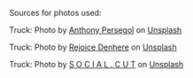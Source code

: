 Sources for photos used:

Truck: Photo by <a href="https://unsplash.com/@moanarchives?utm_source=unsplash&utm_medium=referral&utm_content=creditCopyText">Anthony Persegol</a> on <a href="https://unsplash.com/photos/gBJN5pgr6AQ?utm_source=unsplash&utm_medium=referral&utm_content=creditCopyText">Unsplash</a>

Truck: Photo by <a href="https://unsplash.com/@triolette?utm_source=unsplash&utm_medium=referral&utm_content=creditCopyText">Rejoice Denhere</a> on <a href="https://unsplash.com/photos/5HFUWHd5cTQ?utm_source=unsplash&utm_medium=referral&utm_content=creditCopyText">Unsplash</a>
  
Truck: Photo by <a href="https://unsplash.com/es/@socialcut?utm_source=unsplash&utm_medium=referral&utm_content=creditCopyText">S O C I A L . C U T</a> on <a href="https://unsplash.com/photos/-eeAvufLf9A?utm_source=unsplash&utm_medium=referral&utm_content=creditCopyText">Unsplash</a>
  
  